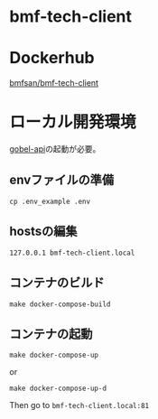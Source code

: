 # bmf-tech-client
# Dockerhub
[bmfsan/bmf-tech-client](https://hub.docker.com/r/bmfsan/bmf-tech-client)

# ローカル開発環境
[gobel-api](https://github.com/bmf-san/gobel-api)の起動が必要。

## envファイルの準備
```
cp .env_example .env
```

## hostsの編集
```
127.0.0.1 bmf-tech-client.local
```

## コンテナのビルド
```
make docker-compose-build
```

## コンテナの起動
```
make docker-compose-up
```

or

```
make docker-compose-up-d
```

Then go to `bmf-tech-client.local:81`
